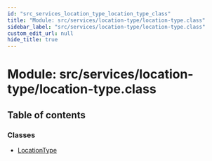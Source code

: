 ```yaml
---
id: "src_services_location_type_location_type_class"
title: "Module: src/services/location-type/location-type.class"
sidebar_label: "src/services/location-type/location-type.class"
custom_edit_url: null
hide_title: true
---
```


# Module: src/services/location-type/location-type.class

## Table of contents

### Classes

- [LocationType](../classes/src_services_location_type_location_type_class.locationtype.md)
